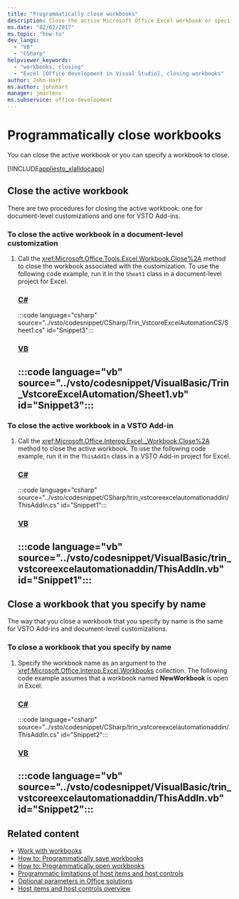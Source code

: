 ```yaml
---
title: "Programmatically close workbooks"
description: Close the active Microsoft Office Excel workbook or specify a workbook to close programmatically from Visual Basic or C#.
ms.date: "02/02/2017"
ms.topic: "how-to"
dev_langs:
  - "VB"
  - "CSharp"
helpviewer_keywords:
  - "workbooks, closing"
  - "Excel [Office development in Visual Studio], closing workbooks"
author: John-Hart
ms.author: johnhart
manager: jmartens
ms.subservice: office-development
---
```

# Programmatically close workbooks

  You can close the active workbook or you can specify a workbook to close.

 [!INCLUDE[appliesto_xlalldocapp](../vsto/includes/appliesto-xlalldocapp-md.md)]

## Close the active workbook
 There are two procedures for closing the active workbook: one for document-level customizations and one for VSTO Add-ins.

### To close the active workbook in a document-level customization

1. Call the <xref:Microsoft.Office.Tools.Excel.Workbook.Close%2A> method to close the workbook associated with the customization. To use the following code example, run it in the `Sheet1` class in a document-level project for Excel.

     ### [C#](#tab/csharp)
     :::code language="csharp" source="../vsto/codesnippet/CSharp/Trin_VstcoreExcelAutomationCS/Sheet1.cs" id="Snippet3":::

     ### [VB](#tab/vb)
     :::code language="vb" source="../vsto/codesnippet/VisualBasic/Trin_VstcoreExcelAutomation/Sheet1.vb" id="Snippet3":::
     ---

### To close the active workbook in a VSTO Add-in

1. Call the <xref:Microsoft.Office.Interop.Excel._Workbook.Close%2A> method to close the active workbook. To use the following code example, run it in the `ThisAddIn` class in a VSTO Add-in project for Excel.

    ### [C#](#tab/csharp)
    :::code language="csharp" source="../vsto/codesnippet/CSharp/trin_vstcoreexcelautomationaddin/ThisAddIn.cs" id="Snippet1":::

    ### [VB](#tab/vb)
    :::code language="vb" source="../vsto/codesnippet/VisualBasic/trin_vstcoreexcelautomationaddin/ThisAddIn.vb" id="Snippet1":::
    ---

## Close a workbook that you specify by name
 The way that you close a workbook that you specify by name is the same for VSTO Add-ins and document-level customizations.

### To close a workbook that you specify by name

1. Specify the workbook name as an argument to the <xref:Microsoft.Office.Interop.Excel.Workbooks> collection. The following code example assumes that a workbook named **NewWorkbook** is open in Excel.

     ### [C#](#tab/csharp)
     :::code language="csharp" source="../vsto/codesnippet/CSharp/trin_vstcoreexcelautomationaddin/ThisAddIn.cs" id="Snippet2":::

     ### [VB](#tab/vb)
     :::code language="vb" source="../vsto/codesnippet/VisualBasic/trin_vstcoreexcelautomationaddin/ThisAddIn.vb" id="Snippet2":::
     ---

## Related content
- [Work with workbooks](../vsto/working-with-workbooks.md)
- [How to: Programmatically save workbooks](../vsto/how-to-programmatically-save-workbooks.md)
- [How to: Programmatically open workbooks](../vsto/how-to-programmatically-open-workbooks.md)
- [Programmatic limitations of host items and host controls](../vsto/programmatic-limitations-of-host-items-and-host-controls.md)
- [Optional parameters in Office solutions](../vsto/optional-parameters-in-office-solutions.md)
- [Host items and host controls overview](../vsto/host-items-and-host-controls-overview.md)
